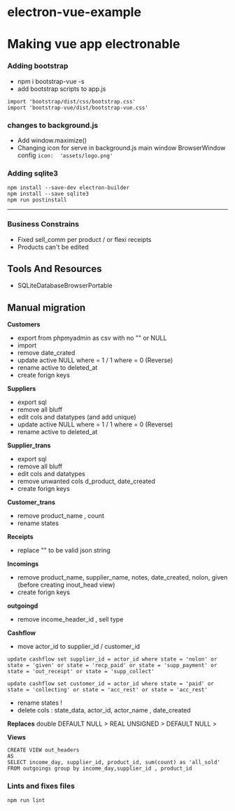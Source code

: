# electron-vue-example

# Making vue app electronable

### Adding bootstrap

- npm i bootstrap-vue -s 
- add bootstrap scripts to app.js
```
import 'bootstrap/dist/css/bootstrap.css'
import 'bootstrap-vue/dist/bootstrap-vue.css'
```

### changes to background.js

- Add window.maximize()
- Changing icon for serve in background.js main window BrowserWindow config `icon:  'assets/logo.png'`

### Adding sqlite3
```
npm install --save-dev electron-builder
npm install --save sqlite3
npm run postinstall
```
---

### Business Constrains

- Fixed sell_comm per product / or flexi receipts
- Products can't be edited


## Tools And Resources

- SQLiteDatabaseBrowserPortable

## Manual migration

**Customers**
- export from phpmyadmin as csv with no "" or NULL
- import 
- remove date_crated
- update active NULL where = 1 / 1 where = 0 (Reverse)
- rename active to deleted_at
- create forign keys

**Suppliers**
- export sql
- remove all bluff
- edit cols and datatypes (and add unique)
- update active NULL where = 1 / 1 where = 0 (Reverse)
- rename active to deleted_at

**Supplier_trans**
- export sql
- remove all bluff
- edit cols and datatypes 
- remove unwanted cols d_product, date_created
- create forign keys

**Customer_trans**
- remove product_name , count
- rename states

**Receipts**
- replace "\" to be valid json string

**Incomings**
- remove product_name, supplier_name, notes, date_created, nolon, given 
(before creating inout_head view)
- create forign keys

**outgoingd**
- remove income_header_id , sell type

**Cashflow**
- move actor_id to supplier_id / customer_id
```
update cashflow set supplier_id = actor_id where state = 'nolon' or state = 'given' or state = 'recp_paid' or state = 'supp_payment' or state = 'out_receipt' or state = 'supp_collect' 

update cashflow set customer_id = actor_id where state = 'paid' or state = 'collecting' or state = 'acc_rest' or state = 'acc_rest'
```
- rename states !
- delete cols : state_data, actor_id, actor_name , date_created

**Replaces**
double DEFAULT NULL > REAL
UNSIGNED > 
DEFAULT NULL > 

**Views**
```
CREATE VIEW out_headers 
AS
SELECT income_day, supplier_id, product_id, sum(count) as 'all_sold' FROM outgoings group by income_day,supplier_id , product_id 
```

### Lints and fixes files
```
npm run lint
```

